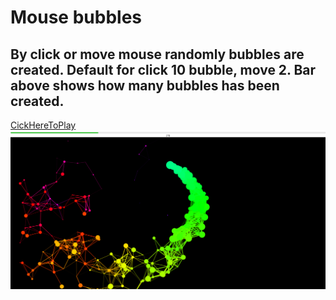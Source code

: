 # Mouse bubbles

## By click or move mouse randomly bubbles are created. Default for click 10 bubble, move 2. Bar above shows how many bubbles has been created. 

[CickHereToPlay](https://webdevsolid.github.io/Random-bubbles/)
![Mouse bubbles](/png/Mouse-bubbles.png)